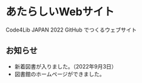 # あたらしいWebサイト

Code4Lib JAPAN 2022 GitHub でつくるウェブサイト

## お知らせ

- 新着図書が入りました。（2022年9月3日）
- 図書館のホームページができました。
